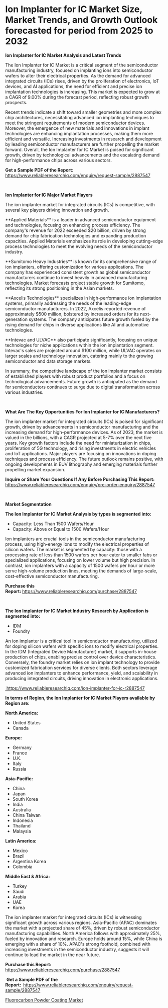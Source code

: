<p><h1>Ion Implanter for IC Market Size, Market Trends, and Growth Outlook forecasted for period from 2025 to 2032</h1></p><p><strong>Ion Implanter for IC Market Analysis and Latest Trends</strong></p>
<p><p>The Ion Implanter for IC Market is a critical segment of the semiconductor manufacturing industry, focused on implanting ions into semiconductor wafers to alter their electrical properties. As the demand for advanced integrated circuits (ICs) rises, driven by the proliferation of electronics, IoT devices, and AI applications, the need for efficient and precise ion implantation technologies is increasing. This market is expected to grow at a CAGR of 9.00% during the forecast period, reflecting robust growth prospects.</p><p>Recent trends indicate a shift toward smaller geometries and more complex chip architectures, necessitating advanced ion implanting techniques to meet the stringent requirements of modern semiconductor devices. Moreover, the emergence of new materials and innovations in implant technologies are enhancing implantation processes, making them more efficient and versatile. Increasing investments in research and development by leading semiconductor manufacturers are further propelling the market forward. Overall, the Ion Implanter for IC Market is poised for significant growth, driven by technological advancements and the escalating demand for high-performance chips across various sectors.</p></p>
<p><strong>Get a Sample PDF of the Report:&nbsp;</strong> <a href="https://www.reliableresearchiq.com/enquiry/request-sample/2887547?utm_campaign=3107&utm_medium=2&utm_source=Github&utm_content=ia&utm_term=14032025&utm_id=ion-implanter-for-ic">https://www.reliableresearchiq.com/enquiry/request-sample/2887547</a></p>
<p>&nbsp;</p>
<p><strong>Ion Implanter for IC Major Market Players</strong></p>
<p><p>The ion implanter market for integrated circuits (ICs) is competitive, with several key players driving innovation and growth. </p><p>**Applied Materials** is a leader in advanced semiconductor equipment and technologies, focusing on enhancing process efficiency. The company's revenue for 2022 exceeded $20 billion, driven by strong demand for chip fabrication technologies and expanding production capacities. Applied Materials emphasizes its role in developing cutting-edge process technologies to meet the evolving needs of the semiconductor industry.</p><p>**Sumitomo Heavy Industries** is known for its comprehensive range of ion implanters, offering customization for various applications. The company has experienced consistent growth as global semiconductor manufacturers continue to invest heavily in advanced manufacturing technologies. Market forecasts project stable growth for Sumitomo, reflecting its strong positioning in the Asian markets.</p><p>**Axcelis Technologies** specializes in high-performance ion implantation systems, primarily addressing the needs of the leading-edge semiconductor manufacturers. In 2022, Axcelis reported revenue of approximately $500 million, bolstered by increased orders for its next-generation systems. The company anticipates future growth fueled by the rising demand for chips in diverse applications like AI and automotive technologies.</p><p>**Intevac and ULVAC** also participate significantly, focusing on unique technologies for niche applications within the ion implantation segment. Intevac's sales are projected around $100 million, while ULVAC operates on larger scales and technology innovation, catering mainly to the growing semiconductor and data storage markets.</p><p>In summary, the competitive landscape of the ion implanter market consists of established players with robust product portfolios and a focus on technological advancements. Future growth is anticipated as the demand for semiconductors continues to surge due to digital transformation across various industries.</p></p>
<p>&nbsp;</p>
<p><strong>What Are The Key Opportunities For Ion Implanter for IC Manufacturers?</strong></p>
<p><p>The ion implanter market for integrated circuits (ICs) is poised for significant growth, driven by advancements in semiconductor manufacturing and the increasing demand for high-performance devices. As of 2023, the market is valued in the billions, with a CAGR projected at 5-7% over the next five years. Key growth factors include the need for miniaturization in chips, proliferation of 5G technology, and rising investments in electric vehicles and IoT applications. Major players are focusing on innovations in doping techniques and process efficiency. The future outlook remains positive, with ongoing developments in EUV lithography and emerging materials further propelling market expansion.</p></p>
<p><strong>Inquire or Share Your Questions If Any Before Purchasing This Report:</strong> <a href="https://www.reliableresearchiq.com/enquiry/pre-order-enquiry/2887547?utm_campaign=3107&utm_medium=2&utm_source=Github&utm_content=ia&utm_term=14032025&utm_id=ion-implanter-for-ic">https://www.reliableresearchiq.com/enquiry/pre-order-enquiry/2887547</a></p>
<p>&nbsp;</p>
<p><strong>Market Segmentation</strong></p>
<p><strong>The Ion Implanter for IC Market Analysis by types is segmented into:</strong></p>
<p><ul><li>Capacity: Less Than 1500 Wafers/Hour</li><li>Capacity: Above or Equal to 1500 Wafers/Hour</li></ul></p>
<p><p>Ion implanters are crucial tools in the semiconductor manufacturing process, using high-energy ions to modify the electrical properties of silicon wafers. The market is segmented by capacity: those with a processing rate of less than 1500 wafers per hour cater to smaller fabs or specialized applications, focusing on lower volume but high precision. In contrast, ion implanters with a capacity of 1500 wafers per hour or more serve high-volume production lines, meeting the demands of large-scale, cost-effective semiconductor manufacturing.</p></p>
<p><strong>Purchase this Report:&nbsp;</strong><a href="https://www.reliableresearchiq.com/purchase/2887547?utm_campaign=3107&utm_medium=2&utm_source=Github&utm_content=ia&utm_term=14032025&utm_id=ion-implanter-for-ic">https://www.reliableresearchiq.com/purchase/2887547</a></p>
<p>&nbsp;</p>
<p><strong>The Ion Implanter for IC Market Industry Research by Application is segmented into:</strong></p>
<p><ul><li>IDM</li><li>Foundry</li></ul></p>
<p><p>An ion implanter is a critical tool in semiconductor manufacturing, utilized for doping silicon wafers with specific ions to modify electrical properties. In the IDM (Integrated Device Manufacturer) market, it supports in-house production of chips, enabling precise control over device characteristics. Conversely, the foundry market relies on ion implant technology to provide customized fabrication services for diverse clients. Both sectors leverage advanced ion implanters to enhance performance, yield, and scalability in producing integrated circuits, driving innovation in electronic applications.</p></p>
<p><a href="https://www.reliableresearchiq.com/ion-implanter-for-ic-r2887547?utm_campaign=3107&utm_medium=2&utm_source=Github&utm_content=ia&utm_term=14032025&utm_id=ion-implanter-for-ic">&nbsp;https://www.reliableresearchiq.com/ion-implanter-for-ic-r2887547</a></p>
<p><strong>In terms of Region, the Ion Implanter for IC Market Players available by Region are:</strong></p>
<p>
    <p> <strong> North America: </strong>
        <ul>
            <li>United States</li>
            <li>Canada</li>
        </ul>
        </p> 
    <p> <strong> Europe: </strong>
        <ul>
            <li>Germany</li>
            <li>France</li>
            <li>U.K.</li>
            <li>Italy</li>
            <li>Russia</li>
        </ul>
        </p> 
    <p> <strong> Asia-Pacific: </strong>
        <ul>
            <li>China</li>
            <li>Japan</li>
            <li>South Korea</li>
            <li>India</li>
            <li>Australia</li>
            <li>China Taiwan</li>
            <li>Indonesia</li>
            <li>Thailand</li>
            <li>Malaysia</li>
        </ul>
        </p> 
    <p> <strong> Latin America: </strong>
        <ul>
            <li>Mexico</li>
            <li>Brazil</li>
            <li>Argentina Korea</li>
            <li>Colombia</li>
        </ul>
        </p> 
    <p> <strong> Middle East & Africa: </strong>
        <ul>
            <li>Turkey</li>
            <li>Saudi</li>
            <li>Arabia</li>
            <li>UAE</li>
            <li>Korea</li>
        </ul>
    </p>
    </p>
<p><p>The ion implanter market for integrated circuits (ICs) is witnessing significant growth across various regions. Asia-Pacific (APAC) dominates the market with a projected share of 45%, driven by robust semiconductor manufacturing capabilities. North America follows with approximately 25%, fueled by innovation and research. Europe holds around 15%, while China is emerging with a share of 10%. APAC's strong foothold, combined with increasing investments in the semiconductor industry, suggests it will continue to lead the market in the near future.</p></p>
<p><strong>Purchase this Report: </strong><a href="https://www.reliableresearchiq.com/purchase/2887547?utm_campaign=3107&utm_medium=2&utm_source=Github&utm_content=ia&utm_term=14032025&utm_id=ion-implanter-for-ic">https://www.reliableresearchiq.com/purchase/2887547</a></p>
<p>&nbsp;<strong>Get a Sample PDF of the Report:&nbsp;&nbsp;</strong><a href="https://www.reliableresearchiq.com/enquiry/request-sample/2887547?utm_campaign=3107&utm_medium=2&utm_source=Github&utm_content=ia&utm_term=14032025&utm_id=ion-implanter-for-ic">https://www.reliableresearchiq.com/enquiry/request-sample/2887547</a></p>
<p><strong></strong></p>
<p><p><a href="https://github.com/jenithschijf/Market-Research-Report-List-1/blob/main/fluorocarbon-powder-coating-market.md?utm_campaign=3107&utm_medium=2&utm_source=Github&utm_content=ia&utm_term=14032025&utm_id=ion-implanter-for-ic">Fluorocarbon Powder Coating Market</a></p></p>